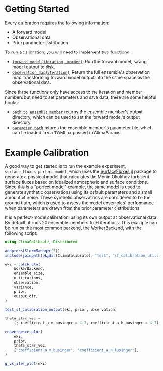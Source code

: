 # Getting Started

Every calibration requires the following information:
- A forward model
- Observational data
- Prior parameter distribution

To run a calibration, you will need to implement two functions:
- [`forward_model(iteration, member)`](@ref): Run the forward model, saving model output to disk.
- [`observation_map(iteration)`](@ref): Return the full ensemble's observation map, transforming forward model output into the same space as the observational data.

Since these functions only have access to the iteration and member numbers but need to set parameters and save data, there are some helpful hooks:
- [`path_to_ensemble_member`](@ref) returns the ensemble member's output directory, which can be used to set the forward model's output directory.
- [`parameter_path`](@ref) returns the ensemble member's parameter file, which can be loaded in via TOML or passed to ClimaParams.

# Example Calibration

A good way to get started is to run the example experiment, `surface_fluxes_perfect_model`, which uses the [SurfaceFluxes.jl](https://github.com/CliMA/SurfaceFluxes.jl) package to generate a physical model that calculates the Monin Obukhov turbulent surface fluxes based on idealized atmospheric and surface conditions. Since this is a "perfect model" example, the same model is used to generate synthetic observations using its default parameters and a small amount of noise. These synthetic observations are considered to be the ground truth, which is used to assess the model ensembles' performance when parameters are drawn from the prior parameter distributions. 

It is a perfect-model calibration, using its own output as observational data. 
By default, it runs 20 ensemble members for 6 iterations. 
This example can be run on the most common backend, the WorkerBackend, with the following script:

```julia
using ClimaCalibrate, Distributed

addprocs(SlurmManager(5))
include(joinpath(pkgdir(ClimaCalibrate), "test", "sf_calibration_utils.jl"))

eki = calibrate(
    WorkerBackend,
    ensemble_size,
    n_iterations,
    observation,
    variance,
    prior,
    output_dir,
)

test_sf_calibration_output(eki, prior, observation)

theta_star_vec =
    (; coefficient_a_m_businger = 4.7, coefficient_a_h_businger = 4.7)

convergence_plot(
    eki,
    prior,
    theta_star_vec,
    ["coefficient_a_m_businger", "coefficient_a_h_businger"],
)

g_vs_iter_plot(eki)
```
